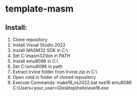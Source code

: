 # template-masm

## Install:

1. Clone repository
2. Install Visual Studio 2022
3. Install MASM32 SDK in C:\
4. Set C:\masm32\bin in PATH
5. Install emu8086 in C:\
6. Set C:\emu8086 in path 
7. Extract Irvine folder from Irvine.zip in C:\
8. Open cmd in folder of cloned repository
9. Execute Commands: 
make16_vs2022.bat exe16
emu8086 C:\Users\<your_user>\Desktop\hello\exe16.exe
